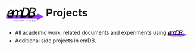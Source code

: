 # <img src="./../crates/emdb/docs/logo.drawio.svg" alt="emDB" style="vertical-align: middle;" title="emdb logo" width="100"/> Projects

 - All academic work, related documents and experiments using <img src="./../crates/emdb/docs/logo.drawio.svg" alt="emDB" style="vertical-align: middle;" title="emdb logo" width="50"/>.
 - Additional side projects in emDB.
